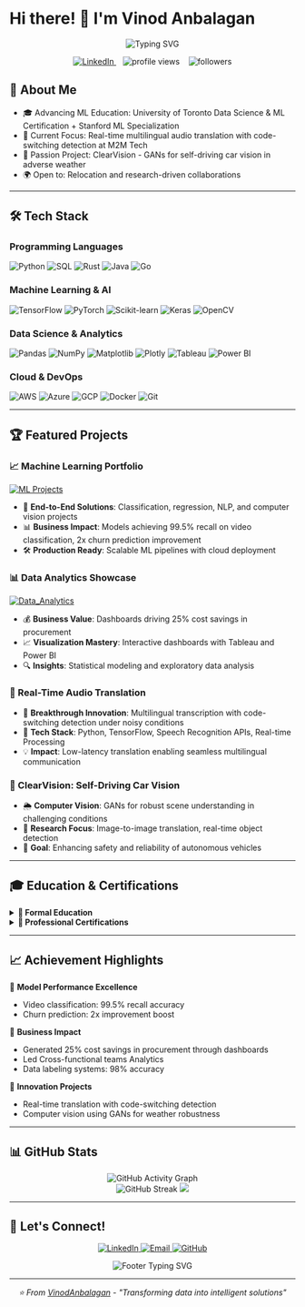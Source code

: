 # Hi there! 👋 I'm Vinod Anbalagan

<div align="center">
  <img src="https://readme-typing-svg.herokuapp.com?font=JetBrains+Mono&size=30&duration=3000&pause=1000&color=36BCF7&center=true&vCenter=true&width=600&lines=Machine+Learning+Engineer;AI+%26+Data+Science+Enthusiast;Python+%7C+TensorFlow+%7C+PyTorch;Building+the+Future+with+AI" alt="Typing SVG" />
</div>
<p align="center">
  <a href="https://www.linkedin.com/in/vinod-anbalagan/">
    <img src="https://img.shields.io/badge/LinkedIn-0077B5?style=flat-square&logo=linkedin&logoColor=white" alt="LinkedIn"/>
  </a>
  &nbsp;&nbsp;
  <img src="https://komarev.com/ghpvc/?username=VinodAnbalagan&label=Profile%20views&color=0e75b6&style=flat" alt="profile views" />
  &nbsp;&nbsp;
  <img src="https://img.shields.io/github/followers/VinodAnbalagan?label=Followers&style=social" alt="followers" />
</p>

## 🚀 About Me
- 🎓 Advancing ML Education: University of Toronto Data Science & ML Certification + Stanford ML Specialization
- 🔬 Current Focus: Real-time multilingual audio translation with code-switching detection at M2M Tech
- 🤖 Passion Project: ClearVision - GANs for self-driving car vision in adverse weather
- 🌍 Open to: Relocation and research-driven collaborations

---

## 🛠 **Tech Stack**  

### Programming Languages
<p align="left">
  <img src="https://img.shields.io/badge/Python-3776AB?style=for-the-badge&logo=python&logoColor=white" alt="Python" />
  <img src="https://img.shields.io/badge/SQL-4479A1?style=for-the-badge&logo=mysql&logoColor=white" alt="SQL" />
  <img src="https://img.shields.io/badge/Rust-000000?style=for-the-badge&logo=rust&logoColor=white" alt="Rust" />
  <img src="https://img.shields.io/badge/Java-ED8B00?style=for-the-badge&logo=java&logoColor=white" alt="Java" />
  <img src="https://img.shields.io/badge/Go-00ADD8?style=for-the-badge&logo=go&logoColor=white" alt="Go" />
</p>

### Machine Learning & AI
<p align="left">
  <img src="https://img.shields.io/badge/TensorFlow-FF6F00?style=for-the-badge&logo=tensorflow&logoColor=white" alt="TensorFlow" />
  <img src="https://img.shields.io/badge/PyTorch-EE4C2C?style=for-the-badge&logo=pytorch&logoColor=white" alt="PyTorch" />
  <img src="https://img.shields.io/badge/scikit--learn-F7931E?style=for-the-badge&logo=scikit-learn&logoColor=white" alt="Scikit-learn" />
  <img src="https://img.shields.io/badge/Keras-D00000?style=for-the-badge&logo=keras&logoColor=white" alt="Keras" />
  <img src="https://img.shields.io/badge/OpenCV-27338e?style=for-the-badge&logo=OpenCV&logoColor=white" alt="OpenCV" />
</p>

### Data Science & Analytics
<p align="left">
  <img src="https://img.shields.io/badge/pandas-150458?style=for-the-badge&logo=pandas&logoColor=white" alt="Pandas" />
  <img src="https://img.shields.io/badge/numpy-013243?style=for-the-badge&logo=numpy&logoColor=white" alt="NumPy" />
  <img src="https://img.shields.io/badge/Matplotlib-11557c?style=for-the-badge&logo=matplotlib&logoColor=white" alt="Matplotlib" />
  <img src="https://img.shields.io/badge/Plotly-239120?style=for-the-badge&logo=plotly&logoColor=white" alt="Plotly" />
  <img src="https://img.shields.io/badge/Tableau-E97627?style=for-the-badge&logo=tableau&logoColor=white" alt="Tableau" />
  <img src="https://img.shields.io/badge/Power%20BI-F2C811?style=for-the-badge&logo=powerbi&logoColor=black" alt="Power BI" />
</p>

### Cloud & DevOps
<p align="left">
  <img src="https://img.shields.io/badge/AWS-FF9900?style=for-the-badge&logo=amazonaws&logoColor=white" alt="AWS" />
  <img src="https://img.shields.io/badge/Azure-0078D4?style=for-the-badge&logo=microsoftazure&logoColor=white" alt="Azure" />
  <img src="https://img.shields.io/badge/GCP-4285F4?style=for-the-badge&logo=googlecloud&logoColor=white" alt="GCP" />
  <img src="https://img.shields.io/badge/Docker-2CA5E0?style=for-the-badge&logo=docker&logoColor=white" alt="Docker" />
  <img src="https://img.shields.io/badge/Git-F05032?style=for-the-badge&logo=git&logoColor=white" alt="Git" />
</p>

---

## 🏆 Featured Projects

<div align="Left">

### 📈 Machine Learning Portfolio
[![ML Projects](https://github-readme-stats.vercel.app/api/pin/?username=VinodAnbalagan&repo=ML_Projects&theme=tokyonight&show_owner=true)](https://github.com/VinodAnbalagan/ML_Projects)

- 🎯 **End-to-End Solutions**: Classification, regression, NLP, and computer vision projects  
- 📊 **Business Impact**: Models achieving 99.5% recall on video classification, 2x churn prediction improvement  
- 🛠️ **Production Ready**: Scalable ML pipelines with cloud deployment  

### 📊 Data Analytics Showcase
[![Data_Analytics](https://github-readme-stats.vercel.app/api/pin/?username=VinodAnbalagan&repo=Data_Analytics&theme=tokyonight&show_owner=true)](https://github.com/VinodAnbalagan/Data_Analytics.git)

- 💰 **Business Value**: Dashboards driving 25% cost savings in procurement  
- 📈 **Visualization Mastery**: Interactive dashboards with Tableau and Power BI  
- 🔍 **Insights**: Statistical modeling and exploratory data analysis  

### 🎯 Real-Time Audio Translation
- 🚀 **Breakthrough Innovation**: Multilingual transcription with code-switching detection under noisy conditions  
- 🔧 **Tech Stack**: Python, TensorFlow, Speech Recognition APIs, Real-time Processing  
- 💡 **Impact**: Low-latency translation enabling seamless multilingual communication  

### 🤖 ClearVision: Self-Driving Car Vision
- 🌦️ **Computer Vision**: GANs for robust scene understanding in challenging conditions  
- 🔬 **Research Focus**: Image-to-image translation, real-time object detection  
- 🎯 **Goal**: Enhancing safety and reliability of autonomous vehicles
  
</div>

---

## 🎓 Education & Certifications
<details>
<summary><b>🏫 Formal Education</b></summary>
  
- 🇨🇦 University of Toronto - Data Science & Machine Learning Certification  
- 🏛️ Stanford University - Machine Learning Specialization  
- 🏛️ University of Pennsylvania - AI, ML Essentials & Statistics  
- 🏛️ Ludwig Maximilian University Munich - Competitive Strategy & Organization Design  
</details>
<details>
<summary><b>🏅 Professional Certifications</b></summary>
 
- 🔬 IBM - AI Developer Certification  
- 🤖 NVIDIA - AI Operations & Infrastructure Fundamentals  
- 📊 Wolfram Research - ML Statistical Foundations Professional Certificate  
- 📈 Google - Advanced Data Analytics Professional Certificate  
- ☁️ AWS - Cloud Technical Essentials  
- 🐍 OpenEDG Python Institute - Programming with Python Professional  
- 🐧 Canonical - Linux Professional Certification  
</details>

---

## 📈 Achievement Highlights

🎯 **Model Performance Excellence**
- Video classification: 99.5% recall accuracy
- Churn prediction: 2x improvement boost  

💼 **Business Impact**
- Generated 25% cost savings in procurement through dashboards
- Led Cross-functional teams Analytics
- Data labeling systems: 98% accuracy

🚀 **Innovation Projects**
- Real-time translation with code-switching detection
- Computer vision using GANs for weather robustness
        
---

## 📊 GitHub Stats

<div align="center">
  <img src="https://github-readme-activity-graph.vercel.app/graph?username=VinodAnbalagan&theme=tokyo-night&hide_border=true" alt="GitHub Activity Graph"/>
</div>
<div align="center">
  <img src="https://github-readme-streak-stats.herokuapp.com/?user=VinodAnbalagan&theme=tokyonight&hide_border=true" alt="GitHub Streak"/>
  <img src="https://github-readme-stats.vercel.app/api/top-langs/?username=VinodAnbalagan&layout=compact&langs_count=6&theme=tokyonight&hide_border=true"/>
</div>

---

## 🤝 Let's Connect!

<p align="center">
  <a href="https://www.linkedin.com/in/vinod-anbalagan/">
    <img src="https://img.shields.io/badge/LinkedIn-0077B5?style=for-the-badge&logo=linkedin&logoColor=white" alt="LinkedIn"/>
  </a>
  <a href="mailto:your.email@example.com">
    <img src="https://img.shields.io/badge/Email-D14836?style=for-the-badge&logo=gmail&logoColor=white" alt="Email"/>
  </a>
  <a href="https://github.com/VinodAnbalagan">
    <img src="https://img.shields.io/badge/GitHub-100000?style=for-the-badge&logo=github&logoColor=white" alt="GitHub"/>
  </a>
</p>
<div align="center">
  <img src="https://readme-typing-svg.herokuapp.com?font=Fira+Code&size=20&duration=3000&pause=1000&color=36BCF7&center=true&vCenter=true&width=600&lines=Open+to+collaborations+%7C+Research+discussions;AI+%26+ML+project+opportunities;Let's+build+the+future+together!" alt="Footer Typing SVG" />
</div>

---

<div align="center">
  <i>⭐️ From <a href="https://github.com/VinodAnbalagan">VinodAnbalagan</a> - "Transforming data into intelligent solutions"</i>
</div>
